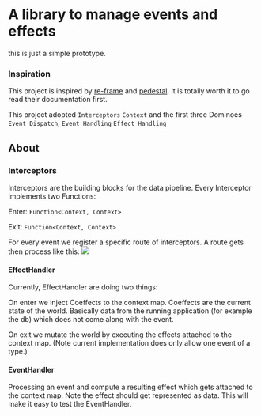 # A library to manage events and effects

this is just a simple prototype.

### Inspiration
This project is inspired by [re-frame](https://day8.github.io/re-frame/) and [pedestal](http://pedestal.io/). It is 
totally worth it to go read their documentation first.

This project adopted `Interceptors` `Context` and the first three Dominoes `Event Dispatch`,
`Event Handling` `Effect Handling`

## About

### Interceptors
Interceptors are the building blocks for the data pipeline. Every Interceptor implements two Functions:

Enter: `Function<Context, Context>`

Exit: `Function<Context, Context>`

For every event we register a specific route of interceptors. A route gets then process like this:
<img src="https://cdn.rawgit.com/lhrb/fxsys/main/resources/interceptors.svg">


#### EffectHandler
Currently, EffectHandler are doing two things:

On enter we inject Coeffects to the context map. Coeffects are the current state of the world. Basically
data from the running application (for example the db) which does not come along with the event.

On exit we mutate the world by executing the effects attached to the context map. (Note current implementation 
does only allow one event of a type.)

#### EventHandler
Processing an event and compute a resulting effect which gets attached to the context map. 
Note the effect should get represented as data. This will make it easy to test the EventHandler.
